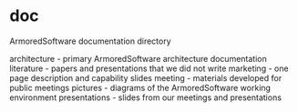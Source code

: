 doc
===

ArmoredSoftware documentation directory

architecture - primary ArmoredSoftware architecture documentation
literature - papers and presentations that we did not write
marketing - one page description and capability slides
meeting - materials developed for public meetings
pictures - diagrams of the ArmoredSoftware working environment
presentations - slides from our meetings and presentations
